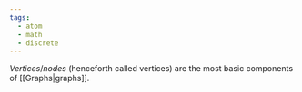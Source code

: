 ```yaml
---
tags:
  - atom
  - math
  - discrete
---
```

*Vertices*/*nodes* (henceforth called vertices) are the most basic components of [[Graphs|graphs]].
